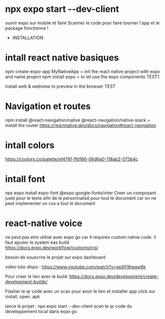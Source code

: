 # npx expo start --dev-client

ouvrir expo sur mobile et faire
Scanner le code pour faire tourner l'app et le package fonctionne !

- INSTALLATION

# intall react native basiques

npm create-expo-app MyNativeApp = init the react native project with expo and name project
npm install expo = to let use the expo components TEST1

install web & webview to preview in the browser TEST

# Navigation et routes

npm install @react-navigation/native @react-navigation/native-stack = install the router
https://reactnative.dev/docs/navigation#react-navigation

# intall colors

https://coolors.co/palette/ef476f-ffd166-06d6a0-118ab2-073b4c

# intall font

npx expo install expo-font @expo-google-fonts/inter
Creer un composant juste pour le texte afin de le personnalisé pour tout le document
car on ne peut implementer un css a tout le document

# react-native voice

ne peut pas etre utilisé avec expo go car it requires custom native code.
il faut ajouter le system eas build
https://docs.expo.dev/workflow/customizing/

besoin de souscrire le projet sur expo dashboard

video tuto dispo :
https://www.youtube.com/watch?v=gpXF9heaw8k

Pour creer le lien avec le build:
https://docs.expo.dev/development/create-development-builds/

Flasher le qr code avec un scan pour avoir le lien et installer app
click sur install, open .apk

lance le projet : npx expo start --dev-client
scan le qr code du developpement local dans expo go
